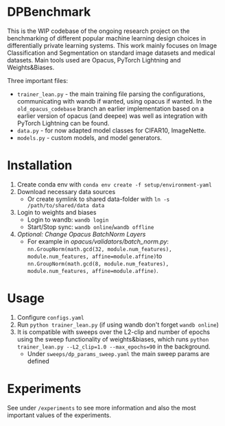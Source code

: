 # DPBenchmark 
This is the WIP codebase of the ongoing research project on the benchmarking of different popular machine learning design choices in differentially private learning systems. This work mainly focuses on Image Classification and Segmentation on standard image datasets and medical datasets. Main tools used are Opacus, PyTorch Lightning and Weights&Biases.

Three important files: 
* `trainer_lean.py` - the main training file parsing the configurations, communicating with wandb if wanted, using opacus if wanted. In the `old_opacus_codebase` branch an earlier implementation based on a earlier version of opacus (and deepee) was well as integration with PyTorch Lightning can be found. 
* `data.py` - for now adapted model classes for CIFAR10, ImageNette.
* `models.py` - custom models, and model generators. 

# Installation 
1. Create conda env with `conda env create -f setup/environment-yaml`
2. Download necessary data sources 
    * Or create symlink to shared data-folder with `ln -s /path/to/shared/data data`
3. Login to weights and biases
    * Login to wandb: `wandb login`
    * Start/Stop sync: `wandb online`/`wandb offline`
4. *Optional: Change Opacus BatchNorm Layers*
    * For example in *opacus/validators/batch_norm.py*: `nn.GroupNorm(math.gcd(32, module.num_features), module.num_features, affine=module.affine)`to `nn.GroupNorm(math.gcd(8, module.num_features), module.num_features, affine=module.affine)`.

# Usage
1. Configure `configs.yaml` 
2. Run `python trainer_lean.py` (if using wandb don't forget `wandb online`)
3. It is compatible with sweeps over the L2-clip and number of epochs using the sweep functionality of weights&biases, which runs `python trainer_lean.py --L2_clip=1.0 --max_epochs=90` in the background. 
    * Under `sweeps/dp_params_sweep.yaml` the main sweep params are defined

# Experiments 
See under `/experiments` to see more information and also the most important values of the experiments.